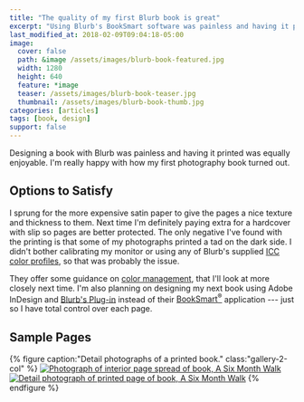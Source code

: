 ```yaml
---
title: "The quality of my first Blurb book is great"
excerpt: "Using Blurb's BookSmart software was painless and having it printed was equally enjoyable."
last_modified_at: 2018-02-09T09:04:18-05:00
image: 
  cover: false
  path: &image /assets/images/blurb-book-featured.jpg
  width: 1280
  height: 640
  feature: *image
  teaser: /assets/images/blurb-book-teaser.jpg
  thumbnail: /assets/images/blurb-book-thumb.jpg
categories: [articles]
tags: [book, design]
support: false
---
```


Designing a book with Blurb was painless and having it printed was equally enjoyable. I'm really happy with how my first photography book turned out.

## Options to Satisfy

I sprung for the more expensive satin paper to give the pages a nice texture and thickness to them. Next time I'm definitely paying extra for a hardcover with slip so pages are better protected. The only negative I've found with the printing is that some of my photographs printed a tad on the dark side. I didn't bother calibrating my monitor or using any of Blurb's supplied [ICC color profiles](http://www.blurb.com/downloads/Blurb_ICC_Profile.icc), so that was probably the issue.

They offer some guidance on [color management](http://www.blurb.com/color-management), that I'll look at more closely next time. I'm also planning on designing my next book using Adobe InDesign and [Blurb's Plug-in](http://www.blurb.com/indesign-plugin) instead of their [BookSmart<sup>®</sup>](http://www.blurb.com/booksmart) application --- just so I have total control over each page.

## Sample Pages

{% figure caption:"Detail photographs of a printed book." class:"gallery-2-col" %}
[![Photograph of interior page spread of book, A Six Month Walk](/assets/images/six-month-walk-interior-1-320.jpg)](/assets/images/six-month-walk-interior-1-1024.jpg)
[![Detail photograph of printed page of book, A Six Month Walk](/assets/images/six-month-walk-detail-print-320.jpg)](/assets/images/six-month-walk-detail-print-1024.jpg)
{% endfigure %}
